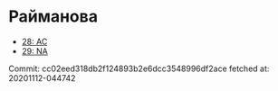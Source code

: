# Райманова
- [28: AC](28.md)
- [29: NA](29.md)

Commit: cc02eed318db2f124893b2e6dcc3548996df2ace
 fetched at: 20201112-044742
